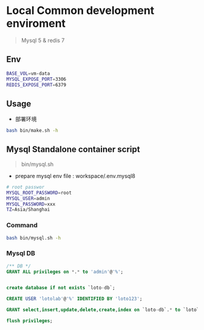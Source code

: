 # Local Common development enviroment

> Mysql 5 & redis 7

## Env

```bash
BASE_VOL=vm-data
MYSQL_EXPOSE_PORT=3306
REDIS_EXPOSE_PORT=6379
```

## Usage

- 部署环境

```bash
bash bin/make.sh -h
```

## Mysql Standalone container script 

> bin/mysql.sh

- prepare mysql env file : workspace/.env.mysql8 

```bash
# root passwor
MYSQL_ROOT_PASSWORD=root
MYSQL_USER=admin
MYSQL_PASSWORD=xxx
TZ=Asia/Shanghai
```

### Command

```bash
bash bin/mysql.sh -h


```

### Mysql DB

```sql
/** DB */
GRANT ALL privileges on *.* to 'admin'@'%';


create database if not exists `loto-db`;

CREATE USER 'lotolab'@'%' IDENTIFIED BY 'loto123';

GRANT select,insert,update,delete,create,index on `loto-db`.* to `lotolab`;

flush privileges;
```



